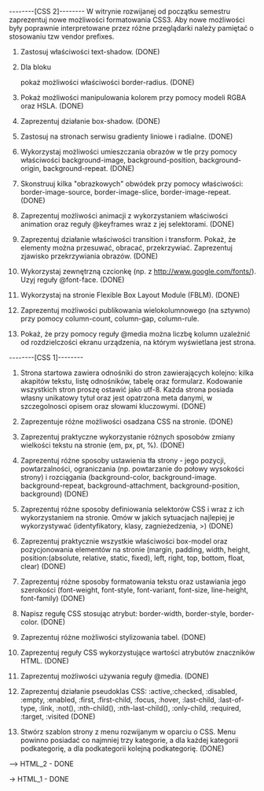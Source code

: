--------[CSS 2]--------
W witrynie rozwijanej od początku semestru zaprezentuj nowe możliwości formatowania CSS3. Aby nowe możliwości były poprawnie interpretowane przez różne przeglądarki należy pamiętać o stosowaniu tzw vendor prefixes.

1. Zastosuj właściwości text-shadow. (DONE)

2. Dla bloku <div> pokaż możliwości właściwości border-radius. (DONE)

3. Pokaż możliwości manipulowania kolorem przy pomocy modeli RGBA oraz HSLA. (DONE)

4. Zaprezentuj działanie box-shadow. (DONE)

5. Zastosuj na stronach serwisu gradienty liniowe i radialne. (DONE)

6. Wykorzystaj możliwości umieszczania obrazów w tle przy pomocy właściwości background-image, background-position, background-origin, background-repeat. (DONE)

7. Skonstruuj kilka "obrazkowych" obwódek przy pomocy właściwości: border-image-source, border-image-slice, border-image-repeat. (DONE)

8. Zaprezentuj możliwości animacji z wykorzystaniem właściwości animation oraz reguły @keyframes wraz z jej selektorami. (DONE)

9. Zaprezentuj działanie właściwości transition i transform. Pokaż, że elementy można przesuwać, obracać, przekrzywiać. Zaprezentuj zjawisko przekrzywiania obrazów. (DONE)

10. Wykorzystaj zewnętrzną czcionkę (np. z http://www.google.com/fonts/). Uzyj reguły @font-face. (DONE)

11. Wykorzystaj na stronie Flexible Box Layout Module (FBLM). (DONE)

12. Zaprezentuj możliwości publikowania wielokolumnowego (na sztywno) przy pomocy column-count, column-gap, column-rule.

13. Pokaż, że przy pomocy reguły @media można liczbę kolumn uzależnić od rozdzielczości ekranu urządzenia, na którym wyświetlana jest strona.






--------[CSS 1]--------
1. Strona startowa zawiera odnośniki  do stron zawierających kolejno: kilka akapitów tekstu, listę odnośników, tabelę oraz formularz. Kodowanie wszystkich stron proszę ostawić jako utf-8. Każda strona posiada własny unikatowy tytuł oraz jest opatrzona meta danymi, w szczegolnosci opisem oraz słowami kluczowymi. (DONE)

2. Zaprezentuje różne możliwości osadzana CSS na stronie. (DONE)

3. Zaprezentuj praktyczne wykorzystanie różnych sposobów zmiany wielkości tekstu na stronie (em, px, pt, %). (DONE)

4. Zaprezentuj różne sposoby ustawienia tła strony - jego pozycji, powtarzalności, ograniczania (np. powtarzanie do połowy wysokości strony) i rozciągania (background-color, background-image. background-repeat, background-attachment, background-position, background) (DONE)

5. Zaprezentuj różne sposoby definiowania selektorów CSS i wraz z ich wykorzystaniem na stronie. Omów w jakich sytuacjach najlepiej je wykorzystywać (identyfikatory, klasy, zagnieżedzenia, >) (DONE)

6. Zaprezentuj praktycznie wszystkie właściwości box-model oraz pozycjonowania elementów na stronie (margin, padding, width, height, position:(absolute, relative, static, fixed), left, right, top, bottom, float, clear) (DONE)

7. Zaprezentuj różne sposoby formatowania tekstu oraz ustawiania jego szerokości (font-weight, font-style, font-variant, font-size, line-height, font-family) (DONE)

8. Napisz regułę CSS stosując atrybut: border-width, border-style, border-color. (DONE)

9. Zaprezentuj różne możliwości stylizowania tabel. (DONE)

10. Zaprezentuj reguły CSS wykorzystujące wartości atrybutów znaczników HTML. (DONE)

11. Zaprezentuj możliwości używania reguły @media. (DONE)

12. Zaprezentuj działanie pseudoklas CSS: :active,:checked, :disabled, :empty, :enabled, :first, :first-child, :focus, :hover, :last-child, :last-of-type, :link, :not(), :nth-child(), :nth-last-child(), :only-child, :required, :target, :visited (DONE)

13. Stwórz szablon strony z menu rozwijanym w oparciu o CSS. Menu powinno posiadać co najmniej trzy kategorie, a dla każdej kategorii podkategorię, a dla podkategorii kolejną podkategorię. (DONE)

--> HTML_2 - DONE

-> HTML_1 - DONE
